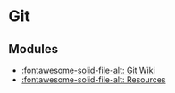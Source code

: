 Git
===

Modules
---
- [:fontawesome-solid-file-alt: Git Wiki](git-wiki.md)
- [:fontawesome-solid-file-alt: Resources](resources.md)
